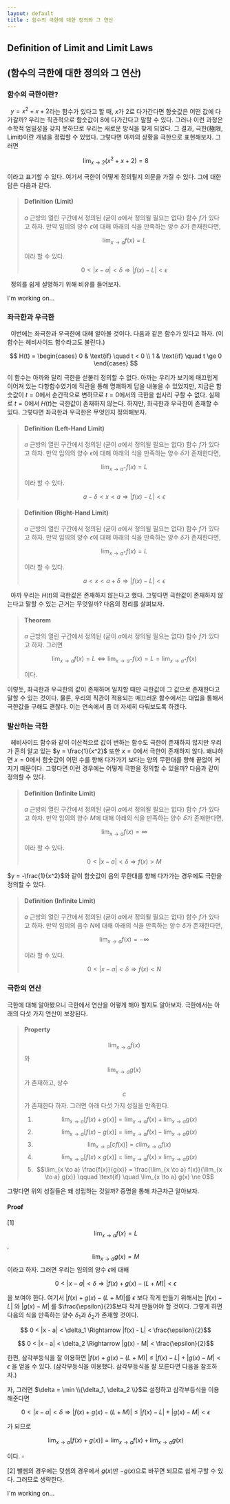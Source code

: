 ```yaml
---
layout: default
title : 함수의 극한에 대한 정의와 그 연산
---
```


## Definition of Limit and Limit Laws
## (함수의 극한에 대한 정의와 그 연산)

### 함수의 극한이란?

  $y=x^2+x+2$라는 함수가 있다고 할 때, $x$가 $2$로 다가간다면 함숫값은 어떤 값에 다가갈까? 우리는 직관적으로 함숫값이 $8$에 다가간다고 말할 수 있다. 그러나 이런 과정은 수학적 엄밀성을 갖지 못하므로 우리는 새로운 방식을 찾게 되었다. 그 결과, 극한(極限, Limit)이란 개념을 정립할 수 있었다. 그렇다면 아까의 상황을 극한으로 표현해보자. 그러면

$$\lim_{x \to 2} (x^2 + x + 2) = 8$$

이라고 표기할 수 있다. 여기서 극한이 어떻게 정의될지 의문을 가질 수 있다. 그에 대한 답은 다음과 같다.

> #### Definition (Limit)
>
> $a$ 근방의 열린 구간에서 정의된 (굳이 $a$에서 정의될 필요는 없다) 함수 $f$가 있다고 하자. 만약 임의의 양수 $\epsilon$에 대해 아래의 식을 만족하는 양수 $\delta$가 존재한다면,
>
> $$\lim_{x \to a} f(x) = L$$
>
> 이라 할 수 있다.
>
> $$0 < |x - a| < \delta \Rightarrow |f(x) - L| < \epsilon$$

  정의를 쉽게 설명하기 위해 비유를 들어보자. 

I'm working on...

### 좌극한과 우극한

  이번에는 좌극한과 우극한에 대해 알아볼 것이다. 다음과 같은 함수가 있다고 하자. (이 함수는 헤비사이드 함수라고도 불린다.)

$$ H(t) = \begin{cases} 
            0 & \text{if} \quad t < 0 \\
            1 & \text{if} \quad t \ge 0
        \end{cases}
$$

이 함수는 아까와 달리 극한을 섣불리 정의할 수 없다. 아까는 우리가 보기에 매끄럽게 이어져 있는 다항함수였기에 직관을 통해 명쾌하게 답을 내놓을 수 있었지만, 지금은 함숫값이 $t = 0$에서 순간적으로 변하므로 $t = 0$에서의 극한을 쉽사리 구할 수 없다. 실제로 $t = 0$에서 $H(t)$는 극한값이 존재하지 않는다. 하지만, 좌극한과 우극한이 존재할 수 있다. 그렇다면 좌극한과 우극한은 무엇인지 정의해보자.

> #### Definition (Left-Hand Limit)
>
> $a$ 근방의 열린 구간에서 정의된 (굳이 $a$에서 정의될 필요는 없다) 함수 $f$가 있다고 하자. 만약 임의의 양수 $\epsilon$에 대해 아래의 식을 만족하는 양수 $\delta$가 존재한다면,
>
> $$\lim_{x \to a^-} f(x) = L$$
>
> 이라 할 수 있다.
>
> $$a - \delta < x < a \Rightarrow |f(x) - L| < \epsilon$$

> #### Definition (Right-Hand Limit)
>
> $a$ 근방의 열린 구간에서 정의된 (굳이 $a$에서 정의될 필요는 없다) 함수 $f$가 있다고 하자. 만약 임의의 양수 $\epsilon$에 대해 아래의 식을 만족하는 양수 $\delta$가 존재한다면,
>
> $$\lim_{x \to a^+} f(x) = L$$
>
> 이라 할 수 있다.
>
> $$a < x < a + \delta \Rightarrow |f(x) - L| < \epsilon$$

  아까 우리는 $H(t)$의 극한값은 존재하지 않는다고 했다. 그렇다면 극한값이 존재하지 않는다고 말할 수 있는 근거는 무엇일까? 다음의 정리를 살펴보자.

> #### Theorem
>
> $a$ 근방의 열린 구간에서 정의된 (굳이 $a$에서 정의될 필요는 없다) 함수 $f$가 있다고 하자. 그러면
>
> $$\lim_{x \to a} f(x) = L \Longleftrightarrow \lim_{x \to a^-} f(x) = L = \lim_{x \to a^+} f(x)$$
>
> 이다.
 
이렇듯, 좌극한과 우극한의 값이 존재하며 일치할 때만 극한값이 그 값으로 존재한다고 말할 수 있는 것이다. 물론, 우리의 직관이 적용되는 매끄러운 함수에서는 대입을 통해서 극한값을 구해도 괜찮다. 이는 연속에서 좀 더 자세히 다뤄보도록 하겠다.

### 발산하는 극한

  헤비사이드 함수와 같이 이산적으로 값이 변하는 함수도 극한이 존재하지 않지만 우리가 흔히 알고 있는 $y = \frac{1}{x^2}$ 또한 $x = 0$에서 극한이 존재하지 않다. 왜냐하면 $x = 0$에서 함숫값이 어떤 수를 향해 다가가기 보다는 양의 무한대를 향해 끝없이 커지기 때문이다. 그렇다면 이런 경우에는 어떻게 극한을 정의할 수 있을까? 다음과 같이 정의할 수 있다.

> #### Definition (Infinite Limit)
>
> $a$ 근방의 열린 구간에서 정의된 (굳이 $a$에서 정의될 필요는 없다) 함수 $f$가 있다고 하자. 만약 임의의 양수 $M$에 대해 아래의 식을 만족하는 양수 $\delta$가 존재한다면,
>
> $$\lim_{x \to a} f(x) = \infty$$
>
> 이라 할 수 있다.
>
> $$0 < |x - a| < \delta \Rightarrow f(x) > M$$

$y = -\frac{1}{x^2}$와 같이 함숫값이 음의 무한대를 향해 다가가는 경우에도 극한을 정의할 수 있다.

> #### Definition (Infinite Limit)
>
> $a$ 근방의 열린 구간에서 정의된 (굳이 $a$에서 정의될 필요는 없다) 함수 $f$가 있다고 하자. 만약 임의의 음수 $N$에 대해 아래의 식을 만족하는 양수 $\delta$가 존재한다면,
>
> $$\lim_{x \to a} f(x) = -\infty$$
>
> 이라 할 수 있다.
>
> $$0 < |x - a| < \delta \Rightarrow f(x) < N$$

### 극한의 연산

  극한에 대해 알아봤으니 극한에서 연산을 어떻게 해야 할지도 알아보자. 극한에서는 아래의 다섯 가지 연산이 보장된다.

> #### Property
>
> $$\lim_{x \to a} f(x)$$와 $$\lim_{x \to a} g(x)$$가 존재하고, 상수 $$c$$가 존재한다 하자. 그러면 아래 다섯 가지 성질을 만족한다.
>
> 1. $$\lim_{x \to a} \left[ f(x) + g(x) \right] = \lim_{x \to a} f(x) + \lim_{x \to a} g(x)$$
> 2. $$\lim_{x \to a} \left[ f(x) - g(x) \right] = \lim_{x \to a} f(x) - \lim_{x \to a} g(x)$$
> 3. $$\lim_{x \to a} \left[ cf(x) \right] = c \lim_{x \to a} f(x)$$
> 4. $$\lim_{x \to a} \left[ f(x) \times g(x) \right] = \lim_{x \to a} f(x) \times \lim_{x \to a} g(x)$$
> 5. $$\lim_{x \to a} \frac{f(x)}{g(x)} = \frac{\lim_{x \to a} f(x)}{\lim_{x \to a} g(x)} \qquad \text{if} \quad \lim_{x \to a} g(x) \ne 0$$

그렇다면 위의 성질들은 왜 성립하는 것일까? 증명을 통해 차근차근 알아보자.

#### Proof

[1] $$\lim_{x \to a} f(x) = L$$, $$\lim_{x \to a} g(x) = M$$이라고 하자. 그러면 우리는 임의의 양수 $\epsilon$에 대해

$$ 0 < |x - a| < \delta \Rightarrow |f(x) + g(x) - (L + M)| < \epsilon$$

을 보여야 한다. 
여기서 $|f(x) + g(x) - (L + M)|$를 $\epsilon$
보다 작게 만들기 위해서는 
$|f(x) - L|$
와 
$|g(x) - M|$
를 $\frac{\epsilon}{2}$보다 작게 만들어야 할 것이다. 그렇게 하면 다음의 식을 만족하는 양수 $\delta_1$과 $\delta_2$가 존재할 것이다.

$$ 0 < |x - a| < \delta_1 \Rightarrow |f(x) - L| < \frac{\epsilon}{2}$$

$$ 0 < |x - a| < \delta_2 \Rightarrow |g(x) - M| < \frac{\epsilon}{2}$$

한편, 삼각부등식을 잘 이용하면 
$|f(x) + g(x) - (L + M)| \le |f(x) - L| + |g(x) - M| < \epsilon$
을 얻을 수 있다. (삼각부등식을 이용했다. 삼각부등식을 잘 모른다면 다음을 참조하자.)

자, 그러면 $\delta = \min \\{\delta_1, \delta_2 \\}$로 설정하고 삼각부등식을 이용해준다면

$$ 0 < |x - a| < \delta \Rightarrow |f(x) + g(x) - (L + M)| \le |f(x) - L| + |g(x) - M| < \epsilon$$

가 되므로

$$\lim_{x \to a} \left[ f(x) + g(x) \right] = \lim_{x \to a} f(x) + \lim_{x \to a} g(x)$$

이다. $\square$

[2] 뺄셈의 경우에는 덧셈의 경우에서 $g(x)$만 $-g(x)$으로 바꾸면 되므로 쉽게 구할 수 있다. 그러므로 생략한다.

I'm working on...

